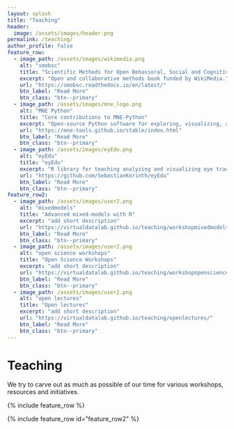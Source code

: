 ```yaml
---
layout: splash
title: "Teaching"
header:
  image: /assets/images/header.png
permalink: /teaching/
author_profile: false
feature_row:
  - image_path: /assets/images/wikimedia.png
    alt: "smobsc"
    title: "Scientific Methods for Open Behavioral, Social and Cognitive Sciences"
    excerpt: "Open and collaborative methods book funded by WikiMedia."
    url: "https://smobsc.readthedocs.io/en/latest/"
    btn_label: "Read More"
    btn_class: "btn--primary"
  - image_path: /assets/images/mne_logo.png
    alt: "MNE Python"
    title: "Core contributions to MNE-Python"
    excerpt: "Open-source Python software for exploring, visualizing, and analyzing human neurophysiological data."
    url: "https://mne-tools.github.io/stable/index.html"
    btn_label: "Read More"
    btn_class: "btn--primary"
  - image_path: /assets/images/eyEdu.png
    alt: "eyEdu"
    title: "eyEdu"
    excerpt: "R library for teaching analyzing and visualizing eye tracking data."
    url: "https://github.com/SebastianKorinth/eyEdu"
    btn_label: "Read More"
    btn_class: "btn--primary"
feature_row2:
  - image_path: /assets/images/user2.png
    alt: "mixedmodels"
    title: "Advanced mixed-models with R"
    excerpt: "add short description"
    url: "https://virtualdatalab.github.io/teaching/workshopmixedmodels/"
    btn_label: "Read More"
    btn_class: "btn--primary"
  - image_path: /assets/images/user2.png
    alt: "open science workshops"
    title: "Open Science Workshops"
    excerpt: "add short description"
    url: "https://virtualdatalab.github.io/teaching/workshopopenscience/"
    btn_label: "Read More"
    btn_class: "btn--primary"
  - image_path: /assets/images/user2.png
    alt: "open lectures"
    title: "Open lectures"
    excerpt: "add short description"
    url: "https://virtualdatalab.github.io/teaching/openlectures/"
    btn_label: "Read More"
    btn_class: "btn--primary"
---
```


# Teaching

We try to carve out as much as possible of our time for various workshops, resources and initiatives.

{% include feature_row %}

{% include feature_row id="feature_row2" %}
